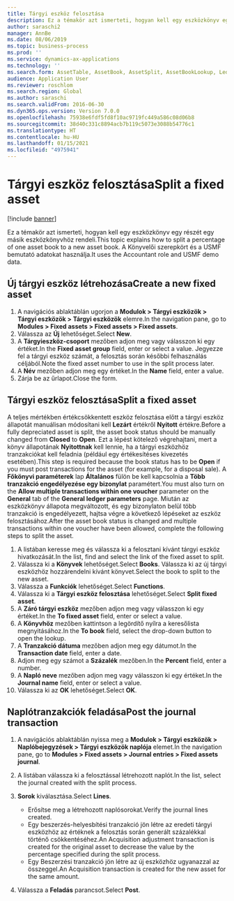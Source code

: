 ```yaml
---
title: Tárgyi eszköz felosztása
description: Ez a témakör azt ismerteti, hogyan kell egy eszközkönyv egy részét egy másik eszközkönyvhöz rendeli.
author: saraschi2
manager: AnnBe
ms.date: 08/06/2019
ms.topic: business-process
ms.prod: ''
ms.service: dynamics-ax-applications
ms.technology: ''
ms.search.form: AssetTable, AssetBook, AssetSplit, AssetBookLookup, LedgerJournalTable, LedgerJournalTransAsset
audience: Application User
ms.reviewer: roschlom
ms.search.region: Global
ms.author: saraschi
ms.search.validFrom: 2016-06-30
ms.dyn365.ops.version: Version 7.0.0
ms.openlocfilehash: 75938e6fdf5fd8f10ac9719fc449a586c08d06b8
ms.sourcegitcommit: 38d40c331c8894acb7b119c5073e3088b54776c1
ms.translationtype: HT
ms.contentlocale: hu-HU
ms.lasthandoff: 01/15/2021
ms.locfileid: "4975941"
---
```

# <a name="split-a-fixed-asset"></a><span data-ttu-id="46af8-103">Tárgyi eszköz felosztása</span><span class="sxs-lookup"><span data-stu-id="46af8-103">Split a fixed asset</span></span>

[!include [banner](../../includes/banner.md)]

<span data-ttu-id="46af8-104">Ez a témakör azt ismerteti, hogyan kell egy eszközkönyv egy részét egy másik eszközkönyvhöz rendeli.</span><span class="sxs-lookup"><span data-stu-id="46af8-104">This topic explains how to split a percentage of one asset book to a new asset book.</span></span> <span data-ttu-id="46af8-105">A Könyvelői szerepkört és a USMF bemutató adatokat használja.</span><span class="sxs-lookup"><span data-stu-id="46af8-105">It uses the Accountant role and USMF demo data.</span></span>

## <a name="create-a-new-fixed-asset"></a><span data-ttu-id="46af8-106">Új tárgyi eszköz létrehozása</span><span class="sxs-lookup"><span data-stu-id="46af8-106">Create a new fixed asset</span></span>

1. <span data-ttu-id="46af8-107">A navigációs ablaktáblán ugorjon a **Modulok \> Tárgyi eszközök \> Tárgyi eszközök \> Tárgyi eszközök** elemre.</span><span class="sxs-lookup"><span data-stu-id="46af8-107">In the navigation pane, go to **Modules \> Fixed assets \> Fixed assets \> Fixed assets**.</span></span>
2. <span data-ttu-id="46af8-108">Válassza az **Új** lehetőséget.</span><span class="sxs-lookup"><span data-stu-id="46af8-108">Select **New**.</span></span>
3. <span data-ttu-id="46af8-109">A **Tárgyieszköz-csoport** mezőben adjon meg vagy válasszon ki egy értéket.</span><span class="sxs-lookup"><span data-stu-id="46af8-109">In the **Fixed asset group** field, enter or select a value.</span></span> <span data-ttu-id="46af8-110">Jegyezze fel a tárgyi eszköz számát, a felosztás során későbbi felhasználás céljából.</span><span class="sxs-lookup"><span data-stu-id="46af8-110">Note the fixed asset number to use in the split process later.</span></span>
4. <span data-ttu-id="46af8-111">A **Név** mezőben adjon meg egy értéket.</span><span class="sxs-lookup"><span data-stu-id="46af8-111">In the **Name** field, enter a value.</span></span>
5. <span data-ttu-id="46af8-112">Zárja be az űrlapot.</span><span class="sxs-lookup"><span data-stu-id="46af8-112">Close the form.</span></span>

## <a name="split-a-fixed-asset"></a><span data-ttu-id="46af8-113">Tárgyi eszköz felosztása</span><span class="sxs-lookup"><span data-stu-id="46af8-113">Split a fixed asset</span></span>

<span data-ttu-id="46af8-114">A teljes mértékben értékcsökkentett eszköz felosztása előtt a tárgyi eszköz állapotát manuálisan módosítani kell **Lezárt** értékről **Nyitott** értékre.</span><span class="sxs-lookup"><span data-stu-id="46af8-114">Before a fully depreciated asset is split, the asset book status should be manually changed from **Closed** to **Open**.</span></span> <span data-ttu-id="46af8-115">Ezt a lépést kötelező végrehajtani, mert a könyv állapotának **Nyitottnak** kell lennie, ha a tárgyi eszközhöz tranzakciókat kell feladnia (például egy értékesítéses kivezetés esetében).</span><span class="sxs-lookup"><span data-stu-id="46af8-115">This step is required because the book status has to be **Open** if you must post transactions for the asset (for example, for a disposal sale).</span></span> <span data-ttu-id="46af8-116">A **Főkönyvi paraméterek** lap **Általános** fülön be kell kapcsolnia a **Több tranzakció engedélyezése egy bizonylat** paramétert.</span><span class="sxs-lookup"><span data-stu-id="46af8-116">You must also turn on the **Allow multiple transactions within one voucher** parameter on the **General** tab of the **General ledger parameters** page.</span></span> <span data-ttu-id="46af8-117">Miután az eszközkönyv állapota megváltozott, és egy bizonylaton belül több tranzakció is engedélyezett, hajtsa végre a következő lépéseket az eszköz felosztásához.</span><span class="sxs-lookup"><span data-stu-id="46af8-117">After the asset book status is changed and multiple transactions within one voucher have been allowed, complete the following steps to split the asset.</span></span>

1. <span data-ttu-id="46af8-118">A listában keresse meg és válassza ki a felosztani kívánt tárgyi eszköz hivatkozását.</span><span class="sxs-lookup"><span data-stu-id="46af8-118">In the list, find and select the link of the fixed asset to split.</span></span>
2. <span data-ttu-id="46af8-119">Válassza ki a **Könyvek** lehetőséget.</span><span class="sxs-lookup"><span data-stu-id="46af8-119">Select **Books**.</span></span> <span data-ttu-id="46af8-120">Válassza ki az új tárgyi eszközhöz hozzárendelni kívánt könyvet.</span><span class="sxs-lookup"><span data-stu-id="46af8-120">Select the book to split to the new asset.</span></span>
3. <span data-ttu-id="46af8-121">Válassza a **Funkciók** lehetőséget.</span><span class="sxs-lookup"><span data-stu-id="46af8-121">Select **Functions**.</span></span>
4. <span data-ttu-id="46af8-122">Válassza ki a **Tárgyi eszköz felosztása** lehetőséget.</span><span class="sxs-lookup"><span data-stu-id="46af8-122">Select **Split fixed asset**.</span></span>
5. <span data-ttu-id="46af8-123">A **Záró tárgyi eszköz** mezőben adjon meg vagy válasszon ki egy értéket.</span><span class="sxs-lookup"><span data-stu-id="46af8-123">In the **To fixed asset** field, enter or select a value.</span></span>
6. <span data-ttu-id="46af8-124">A **Könyvhöz** mezőben kattintson a legördítő nyílra a keresőlista megnyitásához.</span><span class="sxs-lookup"><span data-stu-id="46af8-124">In the **To book** field, select the drop-down button to open the lookup.</span></span>
7. <span data-ttu-id="46af8-125">A **Tranzakció dátuma** mezőben adjon meg egy dátumot.</span><span class="sxs-lookup"><span data-stu-id="46af8-125">In the **Transaction date** field, enter a date.</span></span>
8. <span data-ttu-id="46af8-126">Adjon meg egy számot a  **Százalék** mezőben.</span><span class="sxs-lookup"><span data-stu-id="46af8-126">In the **Percent** field, enter a number.</span></span>
9. <span data-ttu-id="46af8-127">A **Napló neve** mezőben adjon meg vagy válasszon ki egy értéket.</span><span class="sxs-lookup"><span data-stu-id="46af8-127">In the **Journal name** field, enter or select a value.</span></span>
10. <span data-ttu-id="46af8-128">Válassza ki az **OK** lehetőséget.</span><span class="sxs-lookup"><span data-stu-id="46af8-128">Select **OK**.</span></span>

## <a name="post-the-journal-transaction"></a><span data-ttu-id="46af8-129">Naplótranzakciók feladása</span><span class="sxs-lookup"><span data-stu-id="46af8-129">Post the journal transaction</span></span>

1. <span data-ttu-id="46af8-130">A navigációs ablaktáblán nyissa meg a **Modulok \> Tárgyi eszközök \> Naplóbejegyzések \> Tárgyi eszközök naplója** elemet.</span><span class="sxs-lookup"><span data-stu-id="46af8-130">In the navigation pane, go to **Modules \> Fixed assets \> Journal entries \> Fixed assets journal**.</span></span>
2. <span data-ttu-id="46af8-131">A listában válassza ki a felosztással létrehozott naplót.</span><span class="sxs-lookup"><span data-stu-id="46af8-131">In the list, select the journal created with the split process.</span></span>
3. <span data-ttu-id="46af8-132">**Sorok** kiválasztása.</span><span class="sxs-lookup"><span data-stu-id="46af8-132">Select **Lines**.</span></span>

    - <span data-ttu-id="46af8-133">Erősítse meg a létrehozott naplósorokat.</span><span class="sxs-lookup"><span data-stu-id="46af8-133">Verify the journal lines created.</span></span>
    - <span data-ttu-id="46af8-134">Egy beszerzés-helyesbítési tranzakció jön létre az eredeti tárgyi eszközhöz az értéknek a felosztás során generált százalékkal történő csökkentéséhez.</span><span class="sxs-lookup"><span data-stu-id="46af8-134">An Acquisition adjustment transaction is created for the original asset to decrease the value by the percentage specified during the split process.</span></span>
    - <span data-ttu-id="46af8-135">Egy Beszerzési tranzakció jön létre az új eszközhöz ugyanazzal az összeggel.</span><span class="sxs-lookup"><span data-stu-id="46af8-135">An Acquisition transaction is created for the new asset for the same amount.</span></span>

4. <span data-ttu-id="46af8-136">Válassza a **Feladás** parancsot.</span><span class="sxs-lookup"><span data-stu-id="46af8-136">Select **Post**.</span></span>
